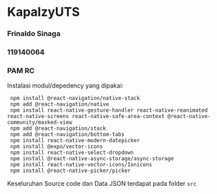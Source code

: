 # KapalzyUTS
### Frinaldo Sinaga
### 119140064
### PAM RC


Instalasi modul/depedency yang dipakai:

```
 npm install @react-navigation/native-stack
 npm add @react-navigation/native
 npm install react-native-gesture-handler react-native-reanimated react-native-screens react-native-safe-area-context @react-native-community/masked-view
 npm add @react-navigation/stack
 npm add @react-navigation/bottom-tabs
 npm install react-native-modern-datepicker
 npm install @expo/vector-icons
 npm install react-native-select-dropdown
 npm install @react-native-async-storage/async-storage
 npm install react-native-vector-icons/Ionicons
 npm install @react-native-picker/picker

```

Keseluruhan Source code dan Data JSON terdapat pada folder ```src```
